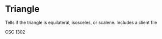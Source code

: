 # Triangle
Tells if the triangle is equilateral, isosceles, or scalene. Includes a client file


CSC 1302
